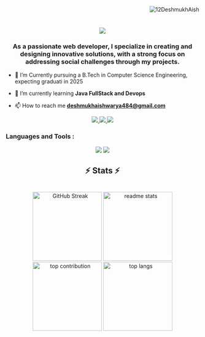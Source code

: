 <p align="right">
  <img src="https://komarev.com/ghpvc/?username=prathameshmane019&label=Profile%20views&color=0e75b6&style=flat" alt="12DeshmukhAish" />
</p>

<h1 align="center">
  <img src="https://readme-typing-svg.herokuapp.com/?font=Righteous&size=35&center=true&vCenter=true&width=500&height=70&duration=4000&lines=Hi+There!+👋;+I'm+Aishwarya+Deshmukh!;" />
</h1>
<h3 align="center">As a passionate web developer, I specialize in creating and designing innovative solutions, with a strong focus on addressing social challenges through my projects.</h3>

- 📖 I’m Currently pursuing a B.Tech in Computer Science Engineering, expecting graduati in 2025

- 🌱 I’m currently learning **Java FullStack and Devops**

- 📫 How to reach me **deshmukhaishwarya484@gmail.com**

<div align="center">
  <a href="mailto:deshmukhaishwarya@gmail.com">
    <img src="https://img.shields.io/badge/Gmail-333333?style=for-the-badge&logo=gmail&logoColor=red" />
  </a>
  <a href="https://www.linkedin.com/in/aishwarya-deshmukh-8320b1230/" target="_blank">
    <img src="https://img.shields.io/badge/LinkedIn-0077B5?style=for-the-badge&logo=linkedin&logoColor=white" />
  </a>
  <a href="https://x.com/deshmukh15393">
    <img src="https://img.shields.io/badge/Twitter-FF5722?style=for-the-badge&logo=twitter&logoColor=white" />
  </a>
</div>

<h3 align="left">Languages and Tools : </h3>
<div align="center">
  <img src="https://skillicons.dev/icons?i=react,nextjs,tailwind,bootstrap,html,css,vscode,github,angular,spring,git,docker,redux,kafka,Machine Learning" />
  <img src="https://skillicons.dev/icons?i=nodejs,python,javascript,typescript,express,mongodb,redis,c,java,postgres,linux,nginx,postman" />
</div>

<h2 align="center">⚡ Stats ⚡</h2>
<br>
<div align="center">
  <img height="180" src="https://github-readme-streak-stats.herokuapp.com?user=12DeshmukhAish&theme=react&border_radius=10" alt="GitHub Streak" />
  <img height="180" src="https://github-readme-stats.vercel.app/api?username=12DeshmukhAish&count_private=true&show_icons=true&theme=react&rank_icon=github&border_radius=10" alt="readme stats" />
</div>
<div align="center">
  <img height="180" src="https://github-contributor-stats.vercel.app/api?username=12DeshmukhAish&limit=5&theme=react&combine_all_yearly_contributions=true" alt="top contribution" />
  <img height="180" src="https://github-readme-stats.vercel.app/api/top-langs/?username=12DeshmukhAish&hide=HTML&langs_count=8&layout=compact&theme=react&border_radius=10&size_weight=0.5&count_weight=0.5&exclude_repo=github-readme-stats" alt="top langs" />
</div>
